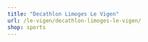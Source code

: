 ```yaml
---
title: "Decathlon Limoges Le Vigen"
url: /le-vigen/decathlon-limoges-le-vigen/
shop: sports
---
```

